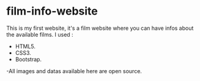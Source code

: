 # film-info-website
This is my first website, it's a film website where you can have infos about the available films.
I used :
- HTML5.
- CSS3.
- Bootstrap.



-All images and datas available here are open source.
